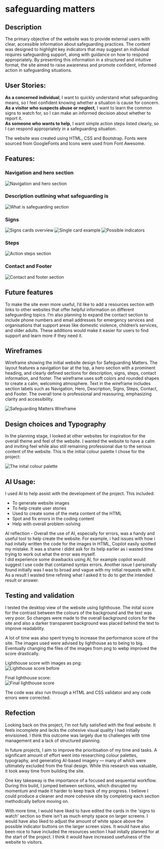 # safeguarding matters


## Description
The primary objective of the website was to provide external users with clear, accessible information about safeguarding practices. The content was designed to highlight key indicators that may suggest an individual requires safeguarding support, along with guidance on how to respond appropriately. By presenting this information in a structured and intuitive format, the site aimed to raise awareness and promote confident, informed action in safeguarding situations.

## User Stories:
**As a concerned individual**, I want to quickly understand what safeguarding means, so I feel confident knowing whether a situation is cause for concern.<br/>
**As a visitor who suspects abuse or neglect**, I want to learn the common signs to watch for, so I can make an informed decision about whether to report it.<br/>
**As someone who wants to help**, I want simple action steps listed clearly, so I can respond appropriately in a safeguarding situation.<br/>

The website was created using HTML, CSS and Bootstrap. Fonts were sourced from GoogleFonts and Icons were used from Font Awesome.

## Features:
### Navigation and hero section
![Navigation and hero section](assets/images/nav_hero.png)

### Description outlining what safeguarding is
![What is safeguarding section](assets/images/what_is_safeguarding.png)

### Signs
![Signs cards overview](assets/images/signs_cards.png)
![Single card example](assets/images/single_card.png)
![Possible indicators](assets/images/possible_indicators.png)

### Steps
![Action steps section](assets/images/action_steps.png)

### Contact and Footer
![Contact and footer section](assets/images/contact_footer.png)

## Future features
To make the site even more useful, I’d like to add a resources section with links to other websites that offer helpful information on different safeguarding topics. I’m also planning to expand the contact section to include phone numbers and email addresses for emergency services and organisations that support areas like domestic violence, children’s services, and older adults. These additions would make it easier for users to find support and learn more if they need it.

## Wireframes
Wireframe showing the initial website design for Safeguarding Matters. The layout features a navigation bar at the top, a hero section with a prominent heading, and clearly defined sections for description, signs, steps, contact information, and footer. The wireframe uses soft colors and rounded shapes to create a calm, welcoming atmosphere. Text in the wireframe includes section labels such as Navigation, Hero, Description, Signs, Steps, Contact, and Footer. The overall tone is professional and reassuring, emphasizing clarity and accessibility.

![Safeguarding Matters Wireframe](assets/images/safeguarding-matter-wireframe.jpg)


## Design choices and Typography 
In the planning stage, I looked at other websites for inspiration for the overall theme and feel of the website. I wanted the website to have a calm and inviting feel while also still remaining professional due to the serious content of the website. This is the initial colour palette I chose for the project:

![The inital colour palette](assets/images/safeguarding-matters-palette.png) 

## AI Usage:

I used AI to help assist with the development of the project. This included:
- To generate website images
- To help create user stories
- Used to create some of the meta content of the HTML
- Spot and fix errors in the coding content
- Help with overall problem-solving

AI reflection - Overall the use of AI, especially for errors, was a handy and useful tool to help create the website. For example, i had issues with how i had initally written the code for the images in HTML, Copilot easily spotted my mistake. It was a shame i didnt ask for its help earlier as i wasted time trying to work out what the error was myself. <br>
I did experience some drawbacks using AI, for example copilot would suggest I use code that contained syntax errors. Another issue I personally found initially was I was to broad and vague with my initial requests with it. As a result I wasted time refining what I asked it to do to get the intended result or answer.

## Testing and validation
I tested the desktop view of the website using lighthouse. The inital score for the contrast between the colours of the background and the text was very poor. So changes were made to the overall background colors for the site and also a darker transparent background was placed behind the text to improve readability.

A lot of time was also spent trying to increase the performance score of the site. The images used were advised by lighthouse as to being to big. Eventually changing the files of the images from png to webp improved the score drastically.

Lighthouse score with images as png: <br>
![Lighthouse score before](assets/images/lighthouse.png)

Final lighthouse score: <br>
![Final lighthouse score](assets/images/lighthouse2.png)

The code was also run through a HTML and CSS validator and any code errors were corrected.


## Refection
Looking back on this project, I’m not fully satisfied with the final website. It feels incomplete and lacks the cohesive visual quality I had initially envisioned. I think this outcome was largely due to challenges with time management and a lack of structured planning.<br/>

In future projects, I aim to improve the prioritisation of my time and tasks. A significant amount of effort went into researching colour palettes, typography, and generating AI-based imagery — many of which were ultimately excluded from the final design. While this research was valuable, it took away time from building the site.<br/>

One key takeaway is the importance of a focused and sequential workflow. During this build, I jumped between sections, which disrupted my momentum and made it harder to keep track of my progress. I believe I could produce a cleaner and more cohesive site by completing each section methodically before moving on.

With more time, I would have liked to have edited the cards in the 'signs to watch' section so there isn't as much empty space on larger screens. I would have also liked to adjust the amount of white space above the possible indicator buttons on the larger screen sizes. It would have also been nice to have included the resources section I had initally planned for at the start of the project. I think it would have increased usefulness of the website to visitors.
 